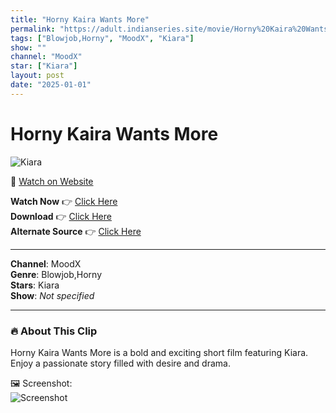 ```yaml
---
title: "Horny Kaira Wants More"
permalink: "https://adult.indianseries.site/movie/Horny%20Kaira%20Wants%20More"
tags: ["Blowjob,Horny", "MoodX", "Kiara"]
show: ""
channel: "MoodX"
star: ["Kiara"]
layout: post
date: "2025-01-01"
---
```


# Horny Kaira Wants More

![Kiara](https://shorts.desisins.com/wp-content/uploads/2024/04/Kiara-Horny-DesiSins.com_.jpg)

🔗 [Watch on Website](https://adult.indianseries.site/movie/Horny%20Kaira%20Wants%20More)

**Watch Now** 👉 [Click Here](https://adult.indianseries.site/movie/Horny%20Kaira%20Wants%20More)  
**Download** 👉 [Click Here](https://adult.indianseries.site/movie/Horny%20Kaira%20Wants%20More)  
**Alternate Source** 👉 [Click Here](https://adult.indianseries.site/movie/Horny%20Kaira%20Wants%20More)

---

**Channel**: MoodX  
**Genre**: Blowjob,Horny  
**Stars**: Kiara  
**Show**: *Not specified*

---

### 🔥 About This Clip

Horny Kaira Wants More is a bold and exciting short film featuring Kiara. Enjoy a passionate story filled with desire and drama.
 
🖼️ Screenshot:  
![Screenshot](https://shorts.desisins.com/wp-content/uploads/2024/04/Kiara-Horny-DesiSins.com_.jpg)
